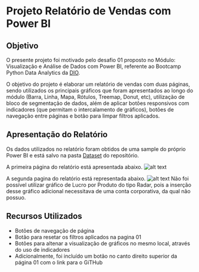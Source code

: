 # Projeto Relatório de Vendas com Power BI

## Objetivo

O presente projeto foi motivado pelo desafio 01 proposto no Módulo: Visualização e Análise de Dados com Power BI, referente ao Bootcamp Python Data Analytics da [DIO](www.dio.me).


O objetivo do projeto é elaborar um relatório de vendas com duas páginas, sendo utilizados os principais gráficos que foram apresentados ao longo do módulo (Barra, Linha, Mapa, Rótulos, Treemap, Donut, etc), utilização de bloco de segmentação de dados, além de aplicar botões responsivos com indicadores (que permitam o intercalamento de gráficos), botões de navegação entre páginas e botão para limpar filtros aplicados.

## Apresentação do Relatório

Os dados utilizados no relatório foram obtidos de uma sample do próprio Power BI e está salvo na pasta [Dataset](https://github.com/samuelsonbmg/Relatorio_Vendas_PowerBI/tree/main/Dataset) do repositório.

A primeira página do relatório está apresentada abaixo.
![alt text](<Captura de tela 2024-04-17 105355.png>)

A segunda pagina do relatório está representada abaixo.
![alt text](<Captura de tela 2024-04-17 105512.png>)
Não foi possível utilizar gráfico de Lucro por Produto do tipo Radar, pois a inserção desse gráfico adicional necessitava de uma conta corporativa, da qual não possuo.
## Recursos Utilizados
- Botões de navegação de página
- Botão para resetar os filtros aplicados na pagina 01
- Botões para altenar a visualização de gráficos no mesmo local, através do uso de indicadores
- Adicionalmente, foi incluído um botão no canto direito superior da página 01 com o link para o GiTHub


